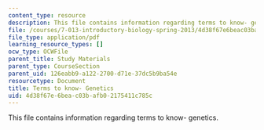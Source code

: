```yaml
---
content_type: resource
description: This file contains information regarding terms to know- genetics.
file: /courses/7-013-introductory-biology-spring-2013/4d38f67e6beac03bafb02175411c785c_MIT7_013S13_Genetics.pdf
file_type: application/pdf
learning_resource_types: []
ocw_type: OCWFile
parent_title: Study Materials
parent_type: CourseSection
parent_uid: 126eabb9-a122-2700-d71e-37dc5b9ba54e
resourcetype: Document
title: Terms to know- Genetics
uid: 4d38f67e-6bea-c03b-afb0-2175411c785c
---
```

This file contains information regarding terms to know- genetics.

